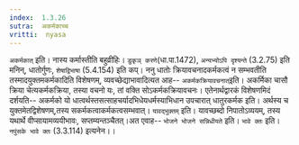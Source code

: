 ```yaml
---
index:  1.3.26
sutra:  अकर्मकाच्च
vritti:  nyasa
---
```


`अकर्मकात्` इति। नास्य कर्मास्तीति बहुव्रीहिः। `डुकृञ् करणे`(धा.पा.1472), `अन्यभ्योऽपि दृश्यन्ते` (3.2.75) इति मनिन्, धातोर्गुणः, `शेषाद्विभाषा` (5.4.154) इति कप्। ननु धातोः क्रियावचनादकर्मकत्वं न सम्भवतीति तस्मादयुक्तमकर्मकादिति विशेषणम्, व्यवच्छेद्याभावादित्यत आह-- `अकर्मकक्रियावचनात्`इति। अकर्मिका चासौ क्रिया चेत्यकर्मकक्रिया, तस्या वचनो यः, तां वक्ति सोऽकर्मकक्रियावचनः। एतेनार्थद्वारकं विशेषणमिदं दर्शयति-- अकर्मको यो धात्वर्थस्तसत्साहचर्यादभिधेयधर्मस्याभिधान उपचारात् धातुरकर्मक इति। अर्थस्य च युक्तमेतद्विशेषणम्,तस्य सकर्मकत्वाकर्मकत्वसम्भवात्। `यावद्भुक्तम्` इति। यावच्छब्दो निपातोऽव्ययम्, तस्य यथार्थे वीप्सायामव्ययीभावः, सप्तम्यन्तञ्चैतत्।अत एवाह-- `भोजने भोजने सन्निधीयते` इति। `भावे क्तः` इति।
`नपुंसके भावे क्तः` (3.3.114) इत्यनेन।।

